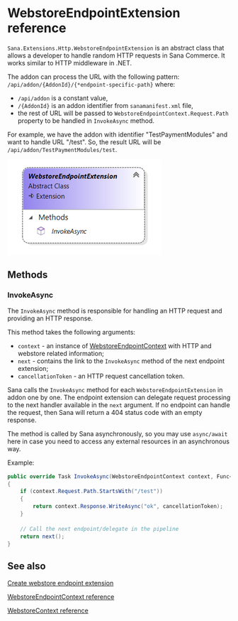 # WebstoreEndpointExtension reference

`Sana.Extensions.Http.WebstoreEndpointExtension` is an abstract class that allows a developer to handle random HTTP requests in Sana Commerce. It works similar to HTTP middleware in .NET.

The addon can process the URL with the following pattern: `/api/addon/{AddonId}/{*endpoint-specific-path}` where:
- `/api/addon` is a constant value,
- `/{AddonId}` is an addon identifier from `sanamanifest.xml` file,
- the rest of URL will be passed to `WebstoreEndpointContext.Request.Path` property to be handled in `InvokeAsync` method.

For example, we have the addon with identifier "TestPaymentModules" and want to handle URL "/test". So, the result URL will be `/api/addon/TestPaymentModules/test`.

![Class](img/webstore-endpoint-extension/class.png)

## Methods

<a id="InvokeAsync"></a>
### InvokeAsync

The `InvokeAsync` method is responsible for handling an HTTP request and providing an HTTP response.

This method takes the following arguments:
- `context` - an instance of [WebstoreEndpointContext](webstore-endpoint-context.md)
with HTTP and webstore related information;
- `next` - contains the link to the `InvokeAsync` method of the next endpoint extension;
- `cancellationToken` - an HTTP request cancellation token.

Sana calls the `InvokeAsync` method for each `WebstoreEndpointExtension` in addon one by one. 
The endpoint extension can delegate request processing to the next handler available in the `next` argument.
If no endpoint can handle the request, then Sana will return a 404 status code with an empty response.

The method is called by Sana asynchronously, so you may use `async/await` here in case
you need to access any external resources in an asynchronous way.

Example:

```cs
public override Task InvokeAsync(WebstoreEndpointContext context, Func<Task> next, CancellationToken cancellationToken)
{
    if (context.Request.Path.StartsWith("/test"))
    {
        return context.Response.WriteAsync("ok", cancellationToken);
    }

    // Call the next endpoint/delegate in the pipeline
    return next();
}
```

## See also

[Create webstore endpoint extension](https://community.sana-commerce.com/docs/SCC_Guides/Extensions/how-to/create-webstore-endpoint-extension.html)

[WebstoreEndpointContext reference](webstore-endpoint-context.md)

[WebstoreContext reference](webstore-context.md)

